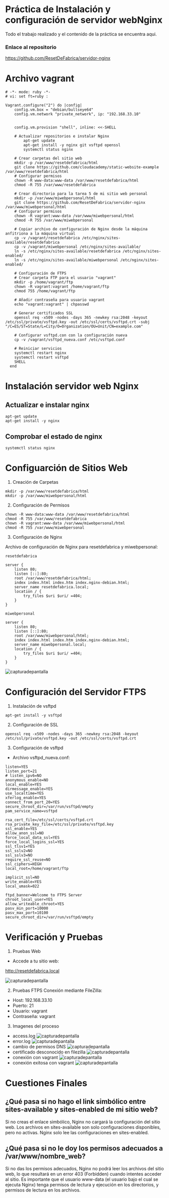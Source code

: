 # Práctica de Instalación y configuración de servidor webNginx

Todo el trabajo realizado y el contenido de la práctica se encuentra aqui.

### Enlace al repositorio

https://github.com/ResetDeFabrica/servidor-nginx

# Archivo vagrant

```
# -*- mode: ruby -*-
# vi: set ft=ruby :

Vagrant.configure("2") do |config|
    config.vm.box = "debian/bullseye64"
    config.vm.network "private_network", ip: "192.168.33.10"


    config.vm.provision "shell", inline: <<-SHELL

    # Actualizar repositorios e instalar Nginx
        apt-get update
        apt-get install -y nginx git vsftpd openssl
        systemctl status nginx

    # Crear carpetas del sitio web
    mkdir -p /var/www/resetdefabrica/html
    git clone https://github.com/cloudacademy/static-website-example /var/www/resetdefabrica/html
    # Configurar permisos
    chown -R www-data:www-data /var/www/resetdefabrica/html
    chmod -R 755 /var/www/resetdefabrica

    # Crear directorio para la tarea 5 de mi sitio web personal
    mkdir -p /var/www/miwebpersonal/html
    git clone https://github.com/ResetDeFabrica/servidor-nginx /var/www/miwebpersonal/html
    # Configurar permisos
    chown -R vagrant:www-data /var/www/miwebpersonal/html 
    chmod -R 755 /var/www/miwebpersonal

    # Copiar archivo de configuración de Nginx desde la máquina anfitriona a la máquina virtual
    cp -v /vagrant/resetdefabrica /etc/nginx/sites-available/resetdefabrica
    cp -v /vagrant/miwebpersonal /etc/nginx/sites-available/
    ln -s /etc/nginx/sites-available/resetdefabrica /etc/nginx/sites-enabled/
    ln -s /etc/nginx/sites-available/miwebpersonal /etc/nginx/sites-enabled/

    # Configuración de FTPS
    # Crear carpeta FTP para el usuario "vagrant"
    mkdir -p /home/vagrant/ftp
    chown -R vagrant:vagrant /home/vagrant/ftp
    chmod 755 /home/vagrant/ftp

    # Añadir contraseña para usuario vagrant
    echo "vagrant:vagrant" | chpasswd

    # Generar certificados SSL
    openssl req -x509 -nodes -days 365 -newkey rsa:2048 -keyout /etc/ssl/private/vsftpd.key -out /etc/ssl/certs/vsftpd.crt -subj "/C=ES/ST=State/L=City/O=Organization/OU=Unit/CN=example.com"

    # Configurar vsftpd.con con la configuración nueva
    cp -v /vagrant/vsftpd_nueva.conf /etc/vsftpd.conf

    # Reiniciar servicios
    systemctl restart nginx
    systemctl restart vsftpd
    SHELL
  end

```

# Instalación servidor web Nginx

## Actualizar e instalar nginx

```
apt-get update
apt-get install -y nginx

```

## Comprobar el estado de nginx

```
systemctl status nginx

```
# Configuarción de Sitios Web

1. Creación de Carpetas
```
mkdir -p /var/www/resetdefabrica/html
mkdir -p /var/www/miwebpersonal/html

```
2. Configuración de Permisos
```
chown -R www-data:www-data /var/www/resetdefabrica/html
chmod -R 755 /var/www/resetdefabrica
chown -R vagrant:www-data /var/www/miwebpersonal/html 
chmod -R 755 /var/www/miwebpersonal

```

3. Configuración de Nginx

Archivo de configuración de Nginx para resetdefabrica y miwebpersonal:

```
resetdefabrica

server {
    listen 80;
    listen [::]:80;
    root /var/www/resetdefabrica/html;
    index index.html index.htm index.nginx-debian.html;
    server_name resetdefabrica.local;
    location / {
        try_files $uri $uri/ =404;
    }
}

miwebpersonal

server {
    listen 80;
    listen [::]:80;
    root /var/www/miwebpersonal/html;
    index index.html index.htm index.nginx-debian.html;
    server_name miwebpersonal.local;
    location / {
        try_files $uri $uri/ =404;
    }
}

```

![capturadepantalla](capturavagrant.JPG)

# Configuración del Servidor FTPS

1. Instalación de vsftpd
```
apt-get install -y vsftpd
```
2. Configuración de SSL
```
openssl req -x509 -nodes -days 365 -newkey rsa:2048 -keyout /etc/ssl/private/vsftpd.key -out /etc/ssl/certs/vsftpd.crt
```
3. Configuración de vsftpd

- Archivo vsftpd_nueva.conf:

```
listen=YES
listen_port=21
# listen_ipv6=NO
anonymous_enable=NO
local_enable=YES
dirmessage_enable=YES
use_localtime=YES
xferlog_enable=YES
connect_from_port_20=YES
secure_chroot_dir=/var/run/vsftpd/empty
pam_service_name=vsftpd

rsa_cert_file=/etc/ssl/certs/vsftpd.crt
rsa_private_key_file=/etc/ssl/private/vsftpd.key
ssl_enable=YES
allow_anon_ssl=NO
force_local_data_ssl=YES
force_local_logins_ssl=YES
ssl_tlsv1=YES
ssl_sslv2=NO
ssl_sslv3=NO
require_ssl_reuse=NO
ssl_ciphers=HIGH
local_root=/home/vagrant/ftp

implicit_ssl=NO
write_enable=YES
local_umask=022

ftpd_banner=Welcome to FTPS Server
chroot_local_user=YES
allow_writeable_chroot=YES
pasv_min_port=10000
pasv_max_port=10100
secure_chroot_dir=/var/run/vsftpd/empty

```

# Verificación y Pruebas

1. Pruebas Web
- Accede a tu sitio web:

http://resetdefabrica.local

![capturadepantalla](/imagenes/Conexionpaginaclonadadegit.jpg)

2. Pruebas FTPS
Conexión mediante FileZilla:

- Host: 192.168.33.10
- Puerto: 21
- Usuario: vagrant
- Contraseña: vagrant

3. Imagenes del proceso

- access.log
![capturadepantalla](/imagenes/Comprobacionaccess.log.jpg)
- error.log
![capturadepantalla](/imagenes/Comprobacionerror.log.jpg)
- cambio de permisos DNS
![capturadepantalla](/imagenes/CambiodeDNScorrecto.jpg)
- certificado desconocido en filezilla
![capturadepantalla](/imagenes/Certificadodesconocido.jpg)
- conexión con vagrant
![capturadepantalla](/imagenes/Conexionvagrant.jpg)
- conexión exitosa con vagrant
![capturadepantalla](/imagenes/Conexionexitosavagrant.jpg)

# Cuestiones Finales

## ¿Qué pasa si no hago el link simbólico entre sites-available y sites-enabled de mi sitio web?
Si no creas el enlace simbólico, Nginx no cargará la configuración del sitio web. Los archivos en sites-available son solo configuraciones disponibles, pero no activas. Nginx solo lee las configuraciones en sites-enabled.

## ¿Qué pasa si no le doy los permisos adecuados a /var/www/nombre_web?
Si no das los permisos adecuados, Nginx no podrá leer los archivos del sitio web, lo que resultará en un error 403 (Forbidden) cuando intentes acceder al sitio. Es importante que el usuario www-data (el usuario bajo el cual se ejecuta Nginx) tenga permisos de lectura y ejecución en los directorios, y permisos de lectura en los archivos.